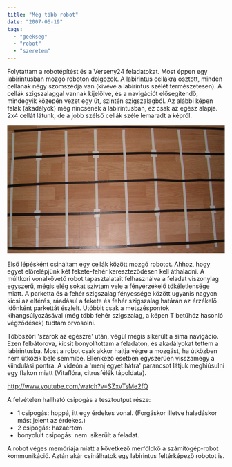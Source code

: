 ```yaml
---
title: "Még több robot"
date: "2007-06-19"
tags: 
  - "geekseg"
  - "robot"
  - "szeretem"
---
```


Folytattam a robotépítést és a Verseny24 feladatokat. Most éppen egy labirintusban mozgó roboton dolgozok. A labirintus cellákra osztott, minden cellának négy szomszédja van (kivéve a labirintus szélét természetesen). A cellák szigszalaggal vannak kijelölve, és a navigációt elősegítendő, mindegyik közepén vezet egy út, szintén szigszalagból. Az alábbi képen falak (akadályok) még nincsenek a labirintusban, ez csak az egész alapja. 2x4 cellát látunk, de a jobb szélső cellák széle lemaradt a képről.

![hpim5410](images/hpim5410.jpg)

Első lépésként csináltam egy cellák között mozgó robotot. Ahhoz, hogy egyet előrelépjünk két fekete-fehér kereszteződésen kell áthaladni. A múltkori vonalkövető robot tapasztalatait felhasználva a feladat viszonylag egyszerű, mégis elég sokat szívtam vele a fényérzékelő tökéletlensége miatt. A parketta és a fehér szigszalag fényessége között ugyanis nagyon kicsi az eltérés, ráadásul a fekete és fehér szigszalag határán az érzékelő időnként parkettát észlelt. Utóbbit csak a metszéspontok kihangsúlyozásával (még több fehér szigszalag, a képen T betűhöz hasonló végződések) tudtam orvosolni.

Többszöri 'szarok az egészre' után, végül mégis sikerült a sima navigáció. Ezen felbátorova, kicsit bonyolítottam a feladaton, és akadályokat tettem a labirintusba. Most a robot csak akkor hajtja végre a mozgást, ha útközben nem ütközik bele semmibe. Ellenkező esetben egyszerűen visszamegy a kiindulási pontra. A videón a 'menj egyet hátra' parancsot látjuk meghiúsulni egy flakon miatt (Vitaflóra, citrusfélék tápoldata).

http://www.youtube.com/watch?v=SZxvTsMe2fQ

A felvételen hallható csipogás a tesztoutput része:

- 1 csipogás: hoppá, itt egy érdekes vonal. (Forgáskor illetve haladáskor mást jelent az érdekes.)
- 2 csipogás: hazaértem
- bonyolult csipogás: nem  sikerült a feladat.

A robot véges memóriája miatt a következő mérföldkő a számítógép-robot kommunikáció. Aztán akár csinálhatok egy labirintus feltérképező robotot is.
